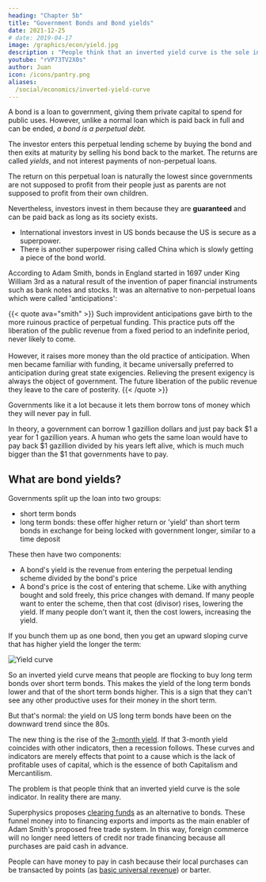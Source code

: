 ```yaml
---
heading: "Chapter 5b"
title: "Government Bonds and Bond yields"
date: 2021-12-25
# date: 2019-04-17
image: /graphics/econ/yield.jpg
description : "People think that an inverted yield curve is the sole indicator of a coming crisis. In reality there are many."
youtube: "rVP73TV2X0s"
author: Juan
icon: /icons/pantry.png
aliases:
  /social/economics/inverted-yield-curve
---
```



<!-- To understand the inverted yield curve, we have to understand [the nature of bonds](https://www.bloomberg.com/news/articles/2018-12-23/five-charts-showing-why-chinese-bonds-will-lure-foreign-buyers).
 -->


A bond is a loan to government, giving them private capital to spend for public uses. However, unlike a normal loan which is paid back in full and can be ended, *a bond is a perpetual debt.*

The investor enters this perpetual lending scheme by buying the bond and then exits at maturity by selling his bond back to the market. The returns are called *yields*, and not interest payments of non-perpetual loans.

The return on this perpetual loan is naturally the lowest since governments are not supposed to profit from their people just as parents are not supposed to profit from their own children. 

Nevertheless, investors invest in them because they are **guaranteed** and can be paid back as long as its society exists. 
- International investors invest in US bonds because the US is secure as a superpower. 
- There is another superpower rising called China which is slowly getting a piece of the bond world.

According to Adam Smith, bonds in England started in 1697 under King William 3rd as a natural result of the invention of paper financial instruments such as bank notes and stocks. It was an alternative to non-perpetual loans which were called 'anticipations':

{{< quote ava="smith" >}}
Such improvident anticipations gave birth to the more ruinous practice of perpetual funding. This practice puts off the liberation of the public revenue from a fixed period to an indefinite period, never likely to come.<br><br> However, it raises more money than the old practice of anticipation. When men became familiar with funding, it became universally preferred to anticipation during great state exigencies. Relieving the present exigency is always the object of government. The future liberation of the public revenue they leave to the care of posterity.
{{< /quote >}}

Governments like it a lot because it lets them borrow tons of money which they will never pay in full. 

In theory, a government can borrow 1 gazillion dollars and just pay back $1 a year for 1 gazillion years. A human who gets the same loan would have to pay back $1 gazillion divided by his years left alive, which is much much bigger than the $1 that governments have to pay. 


## What are bond yields?

Governments split up the loan into two groups:

- short term bonds
- long term bonds: these offer higher return or 'yield' than short term bonds in exchange for being locked with government longer, similar to a time deposit

These then have two components:

- A bond's yield is the revenue from entering the perpetual lending scheme divided by the bond's price
- A bond's price is the cost of entering that scheme. Like with anything bought and sold freely, this price changes with demand. If many people want to enter the scheme, then that cost (divisor) rises, lowering the yield. If many people don't want it, then the cost lowers, increasing the yield.

If you bunch them up as one bond, then you get an upward sloping curve that has higher yield the longer the term:

![Yield curve](https://sorasystem.sirv.com/charts/yield.jpg)

So an inverted yield curve means that people are flocking to buy long term bonds over short term bonds. This makes the yield of the long term bonds lower and that of the short term bonds higher. This is a sign that they can't see any other productive uses for their money in the short term. 

But that's normal: the yield on US long term bonds have been on the downward trend since the 80s. <!-- so its low yield is nothing new. --> 

The new thing is the rise of the [3-month yield](https://www.cnbc.com/quotes/?symbol=US3M). If that 3-month yield coincides with other indicators, then a recession follows. These curves and indicators are merely effects that point to a cause which is the lack of profitable uses of capital, which is the essence of both Capitalism and Mercantilism.

The problem is that people think that an inverted yield curve is the sole indicator. In reality there are many. 

Superphysics proposes [clearing funds](/research/schumacher/pool-clearing/part-1) as an alternative to bonds. These funnel money into to financing exports and imports as the main enabler of Adam Smith's proposed free trade system. In this way, foreign commerce will no longer need letters of credit nor trade financing because all purchases are paid cash in advance. 

People can have money to pay in cash because their local purchases can be transacted by points (as [basic universal revenue](/social/economics/solutions/bur)) or barter.


<!-- replaces bonds with  My research is into what is the basket of key indicators that can best predict such crises, building on the data that Adam Smith established (his data set starts in the 13th century, which I continued). It has predicted a future crisis year since all these indicators come from factors or causes that are cyclical in nature. The economic crisis periods in human history are when all these cycles coincide to create a perfect storm.
 -->
 